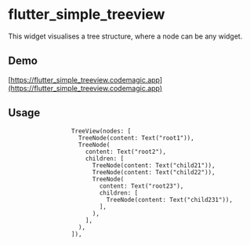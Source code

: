 # flutter_simple_treeview
This widget visualises a tree structure, where a node can be any widget.

## Demo

[https://flutter_simple_treeview.codemagic.app](https://flutter_simple_treeview.codemagic.app)

## Usage

```
                  TreeView(nodes: [
                    TreeNode(content: Text("root1")),
                    TreeNode(
                      content: Text("root2"),
                      children: [
                        TreeNode(content: Text("child21")),
                        TreeNode(content: Text("child22")),
                        TreeNode(
                          content: Text("root23"),
                          children: [
                            TreeNode(content: Text("child231")),
                          ],
                        ),
                      ],
                    ),
                  ]),
```
